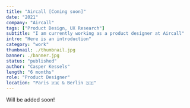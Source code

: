```yaml
---
title: "Aircall [Coming soon]"
date: "2021"
company: "Aircall"
tags: ["Product Design, UX Research"]
subtitle: "I am currently working as a product designer at Aircall"
intro: "Here is an introduction"
category: "work"
thumbnail: ./thumbnail.jpg
banner: ./banner.jpg
status: "published"
author: "Casper Kessels"
length: "6 months"
role: "Product Designer"
location: "Paris 🇫🇷 & Berlin 🇩🇪"
---
```


Will be added soon!
